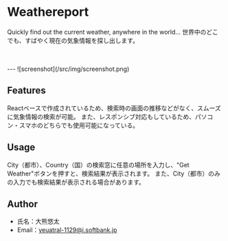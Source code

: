 # Weathereport

Quickly find out the current weather, anywhere in the world...
世界中のどこでも、すばやく現在の気象情報を探し出します。

<br/>
<br/>
---
![screenshot](/src/img/screenshot.png)


## Features

Reactベースで作成されているため、検索時の画面の推移などがなく、スムーズに気象情報の検索が可能。
また、レスポンシブ対応もしているため、パソコン・スマホのどちらでも使用可能になっている。

## Usage

City（都市）、Country（国）の検索窓に任意の場所を入力し、"Get Weather"ボタンを押すと、検索結果が表示されます。
また、City（都市）のみの入力でも検索結果が表示される場合があります。

## Author

* 氏名：大熊悠太
* Email：yeuatral-1129@i.softbank.jp